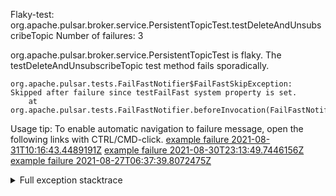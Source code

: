        
Flaky-test: org.apache.pulsar.broker.service.PersistentTopicTest.testDeleteAndUnsubscribeTopic
Number of failures: 3

org.apache.pulsar.broker.service.PersistentTopicTest is flaky. The testDeleteAndUnsubscribeTopic test method fails sporadically.

```
org.apache.pulsar.tests.FailFastNotifier$FailFastSkipException: Skipped after failure since testFailFast system property is set.
	at org.apache.pulsar.tests.FailFastNotifier.beforeInvocation(FailFastNotifier.java:88)

```

Usage tip: To enable automatic navigation to failure message, open the following links with CTRL/CMD-click.
[example failure 2021-08-31T10:16:43.4489191Z](https://github.com/apache/pulsar/runs/3471501156?check_suite_focus=true#step:10:2291)
[example failure 2021-08-30T23:13:49.7446156Z](https://github.com/apache/pulsar/runs/3467152431?check_suite_focus=true#step:9:1603)
[example failure 2021-08-27T06:37:39.8072475Z](https://github.com/apache/pulsar/runs/3440411059?check_suite_focus=true#step:9:3525)


<details>
<summary>Full exception stacktrace</summary>
<code><pre>
org.apache.pulsar.tests.FailFastNotifier$FailFastSkipException: Skipped after failure since testFailFast system property is set.
	at org.apache.pulsar.tests.FailFastNotifier.beforeInvocation(FailFastNotifier.java:88)

</pre></code>
</details>

